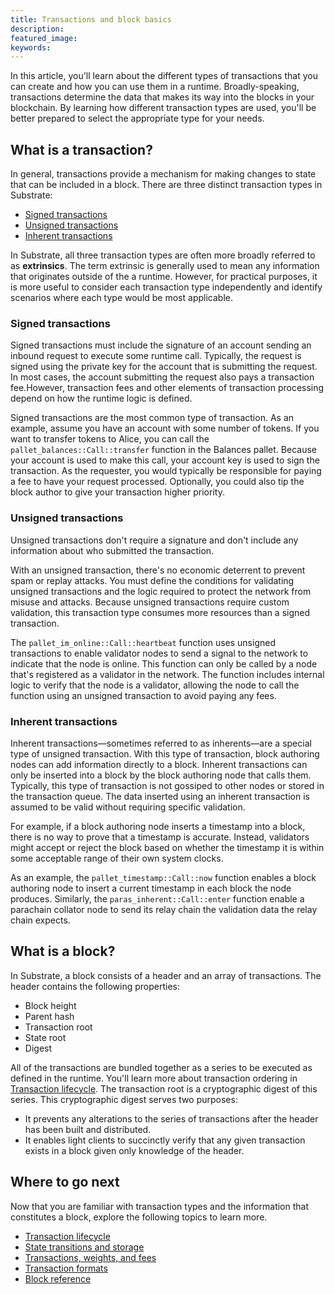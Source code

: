 ```yaml
---
title: Transactions and block basics
description: 
featured_image:
keywords:
--- 
```


In this article, you'll learn about the different types of transactions that you can create and how you can use them in a runtime.
Broadly-speaking, transactions determine the data that makes its way into the blocks in your blockchain.
By learning how different transaction types are used, you'll be better prepared to select the appropriate type for your needs.

## What is a transaction?

In general, transactions provide a mechanism for making changes to state that can be included in a block.
There are three distinct transaction types in Substrate:

* [Signed transactions](#signed-transactions)
* [Unsigned transactions](#unsigned-transactions)
* [Inherent transactions](#inherent-transactions)

In Substrate, all three transaction types are often more broadly referred to as **extrinsics**.
The term extrinsic is generally used to mean any information that originates outside of the a runtime.
However, for practical purposes, it is more useful to consider each transaction type independently and identify scenarios where each type would be most applicable.

### Signed transactions

Signed transactions must include the signature of an account sending an inbound request to execute some runtime call.
Typically, the request is signed using the private key for the account that is submitting the request.
In most cases, the account submitting the request also pays a transaction fee.However, transaction fees and other elements of transaction processing depend on how the runtime logic is defined.

Signed transactions are the most common type of transaction.
As an example, assume you have an account with some number of tokens.
If you want to transfer tokens to Alice, you can call the `pallet_balances::Call::transfer` function in the Balances pallet.
Because your account is used to make this call, your account key is used to sign the transaction.
As the requester, you would typically be responsible for paying a fee to have your request processed.
Optionally, you could also tip the block author to give your transaction higher priority.

### Unsigned transactions

Unsigned transactions don't require a signature and don't include any information about who submitted the transaction.

With an unsigned transaction, there's no economic deterrent to prevent spam or replay attacks.
You must define the conditions for validating unsigned transactions and the logic required to protect the network from misuse and attacks.
Because unsigned transactions require custom validation, this transaction type consumes more resources than a signed transaction.

The `pallet_im_online::Call::heartbeat` function uses unsigned transactions to enable validator nodes to send a signal to the network to indicate that the node is online.
This function can only be called by a node that's registered as a validator in the network.
The function includes internal logic to verify that the node is a validator, allowing the node to call the function using an unsigned transaction to avoid paying any fees. 

### Inherent transactions

Inherent transactions—sometimes referred to as inherents—are a special type of unsigned transaction.
With this type of transaction, block authoring nodes can add information directly to a block.
Inherent transactions can only be inserted into a block by the block authoring node that calls them.
Typically, this type of transaction is not gossiped to other nodes or stored in the transaction queue.
The data inserted using an inherent transaction is assumed to be valid without requiring specific validation.

For example, if a block authoring node inserts a timestamp into a block, there is no way to prove that a timestamp is accurate.
Instead, validators might accept or reject the block based on whether the timestamp it is within some acceptable range of their own system clocks.

As an example, the  `pallet_timestamp::Call::now` function enables a block authoring node to insert a current timestamp in each block the node produces.
Similarly, the `paras_inherent::Call::enter` function enable a parachain collator node to send its relay chain the validation data the relay chain expects.

## What is a block?

In Substrate, a block consists of a header and an array of transactions.
The header contains the following properties:

* Block height
* Parent hash
* Transaction root
* State root
* Digest

All of the transactions are bundled together as a series to be executed as defined in the runtime.
You'll learn more about transaction ordering in [Transaction lifecycle](/main-docs/fundamentals/transaction-lifecycle/).
The transaction root is a cryptographic digest of this series. 
This cryptographic digest serves two purposes:

* It prevents any alterations to the series of transactions after the header has been built and distributed.
* It enables light clients to succinctly verify that any given transaction exists in a block given only knowledge of the header.

## Where to go next

Now that you are familiar with transaction types and the information that constitutes a block, explore the following topics to learn more.

* [Transaction lifecycle](/main-docs/fundamentals/transaction-lifecycle/)
* [State transitions and storage](/main-docs/fundamentals/state-transitions-and-storage/)
* [Transactions, weights, and fees](/main-docs/build/tx-weights-fees/)
* [Transaction formats](/reference/transaction-formats/)
* [Block reference](https://paritytech.github.io/substrate/master/sp_runtime/traits/trait.Block.html)